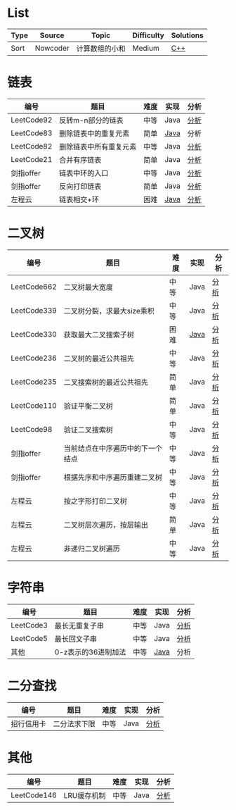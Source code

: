 # List

|Type|Source|Topic|Difficulty|Solutions|
|-|-|-|-|-|
|Sort|Nowcoder|计算数组的小和|Medium|[C++](https://www.nowcoder.com/practice/edfe05a1d45c4ea89101d936cac32469)|

# 链表
|编号|题目|难度|实现|分析|
|-|-|-|-|-|
|LeetCode92|反转m-n部分的链表|中等|Java|[分析](https://blog.nowcoder.net/n/62e0adb196094d3e9f33ceb1f0a0a144)|
|LeetCode83|删除链表中的重复元素|简单|[Java](https://github.com/chzhyang/Algorithms/blob/master/LeetCode/83-deleteDuplication%5B1%5D.java)|分析|
|LeetCode82|删除链表中所有重复元素|中等|Java|[分析](https://blog.nowcoder.net/n/867a1b345ab44d92919f12b5db1955aa)|
|LeetCode21|合并有序链表|简单|Java|[分析](https://blog.nowcoder.net/n/972d0552a75b4598a21f45dd64779442)|
|剑指offer|链表中环的入口|中等|Java|[分析](https://blog.nowcoder.net/n/efa42ca8a59c42599fb873061e286fdd)|
|剑指offer|反向打印链表|简单|Java|[分析](https://blog.nowcoder.net/n/867a1b345ab44d92919f12b5db1955aa)|
|左程云|链表相交+环|困难|[Java](https://github.com/chzhyang/Algorithms/blob/master/dataStructure/list/IntersectList.java)|[分析](https://blog.nowcoder.net/n/28629cbeadfd4b11987523e98fbb5f8e)|


# 二叉树
|编号|题目|难度|实现|分析|
|-|-|-|-|-|
|LeetCode662|二叉树最大宽度|中等|Java|[分析](https://leetcode-cn.com/problems/maximum-width-of-binary-tree/solution/er-cha-shu-qiu-zui-da-kuan-du-by-chengzhiyang/)|
|LeetCode339|二叉树分裂，求最大size乘积|中等|Java|[分析](https://LeetCode-cn.com/problems/maximum-product-of-splitted-binary-tree/solution/er-cha-shu-fen-lie-qiu-zui-da-sizecheng-ji-by-chen/)|
|LeetCode330|获取最大二叉搜索子树|困难|[Java](https://github.com/chzhyang/Algorithms/blob/master/LeetCode/330-maxBST.java)|[分析](https://blog.nowcoder.net/n/f52b198de9e54731a5de5b37be961de3)|
|LeetCode236|二叉树的最近公共祖先|中等|Java|[分析](https://LeetCode-cn.com/problems/lowest-common-ancestor-of-a-binary-tree/solution/er-cha-shu-de-zui-jin-gong-gong-zu-xian-by-chengzh/)|
|LeetCode235|二叉搜索树的最近公共祖先|简单|Java|[分析](https://LeetCode-cn.com/problems/lowest-common-ancestor-of-a-binary-search-tree/solution/er-cha-sou-suo-shu-zhong-liang-jie-dian-de-zui-jin/)|
|LeetCode110|验证平衡二叉树|简单|Java|[分析](https://blog.nowcoder.net/n/ac4b527c6de84badb1e763dbd81834d0)|
|LeetCode98|验证二叉搜索树|中等|Java|[分析](https://LeetCode-cn.com/problems/validate-binary-search-tree/solution/yan-zheng-er-cha-sou-suo-shu-by-jing-jue/)|
|剑指offer|当前结点在中序遍历中的下一个结点|中等|Java|[分析](https://blog.nowcoder.net/n/a58b6cb5a4794a41976d807ad5f5c0b9)|
|剑指offer|根据先序和中序遍历重建二叉树|中等|Java|[分析](https://blog.nowcoder.net/n/900701cee0834acea57dfa09c6e9dafa)|
|左程云|按之字形打印二叉树|中等|Java|[分析](https://blog.nowcoder.net/n/12573b569cfd4893870f0c4c379d7fe4)|
|左程云|二叉树层次遍历，按层输出|简单|Java|[分析](https://blog.nowcoder.net/n/83ce35002fc0408582b1ca7db51793c9)|
|左程云|非递归二叉树遍历|中等|Java|[分析](https://blog.nowcoder.net/n/21c1da62b1774e639efd238762baf76a)|


# 字符串
|编号|题目|难度|实现|分析|
|-|-|-|-|-|
|LeetCode3|最长无重复子串|中等|Java|[分析](https://leetcode-cn.com/problems/longest-substring-without-repeating-characters/solution/wu-zhong-fu-zi-fu-chuan-de-zui-chang-zi-chuan-by-c/)|
|LeetCode5|最长回文子串|中等|Java|[分析](https://LeetCode-cn.com/problems/longest-palindromic-substring/solution/zui-chang-hui-wen-zi-chuan-by-chengzhiyang/)|
|其他|0-z表示的36进制加法|中等|[Java](https://github.com/chzhyang/Algorithms/blob/master/others/36jinzhi.java)|分析|

# 二分查找
|编号|题目|难度|实现|分析|
|-|-|-|-|-|
|招行信用卡|二分法求下限|中等|Java|[分析](https://blog.nowcoder.net/n/6452afdfd9b1433bba1abfaa72c51b6d)|

# 其他
|编号|题目|难度|实现|分析|
|-|-|-|-|-|
|LeetCode146|LRU缓存机制|中等|Java|[分析](https://leetcode-cn.com/problems/lru-cache/solution/shi-xian-lruhuan-cun-ji-zhi-by-chengzhiyang/)|


